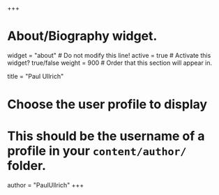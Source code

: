 +++
# About/Biography widget.
widget = "about"  # Do not modify this line!
active = true  # Activate this widget? true/false
weight = 900  # Order that this section will appear in.

title = "Paul Ullrich"

# Choose the user profile to display
# This should be the username of a profile in your `content/author/` folder.
author = "PaulUllrich"
+++
